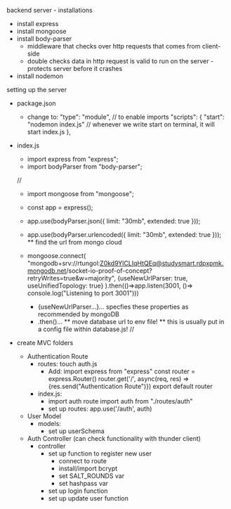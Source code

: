 backend server - installations
- install express
- install mongoose
- install body-parser
    - middleware that checks over http requests that comes from client-side
    - double checks data in http request is valid to run on the server - protects server before it crashes
- install nodemon

setting up the server
- package.json
    - change to: 
        "type": "module", // to enable imports
        "scripts": {
        "start": "nodemon index.js" // whenever we write start on terminal, it will start index.js
        },
- index.js
    - import express from "express";
    - import bodyParser from "body-parser";

    //
    - import mongoose from "mongoose";

    - const app = express();
    - app.use(bodyParser.json({ limit: "30mb", extended: true }));
    - app.use(bodyParser.urlencoded({ limit: "30mb", extended: true }));
    ** find the url from mongo cloud
    - mongoose.connect(
  "mongodb+srv://rtungol:Z0kd9YlCLIqHtQEq@studysmart.rdpxpmk.mongodb.net/socket-io-proof-of-concept?retryWrites=true&w=majority", {useNewUrlParser: true, useUnifiedTopology: true}
).then(()=>app.listen(3001, ()=> console.log("Listening to port 3001")))
        - {useNewUrlParser...}... specfies these properties as recommended by mongoDB
        - .then()...
    ** move database url to env file! 
    ** this is usually put in a config file within database.js! 
    //

- create MVC folders
    - Authentication Route
        - routes: touch auth.js
            - Add: 
                import express from "express"
                const router = express.Router()
                router.get('/', async(req, res) => {res.send("Authentication Route")})
                export default router
        - index.js: 
            - import auth route
                import auth from "./routes/auth"
            - set up routes:
                app.use('/auth', auth)
    - User Model
        - models: 
            - set up userSchema
    - Auth Controller (can check functionality with thunder client)
        - controller
            - set up function to register new user
                - connect to route
                - install/import bcrypt
                - set SALT_ROUNDS var
                - set hashpass var 
            - set up login function
            - set up update user function
